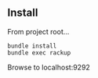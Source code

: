 ## Install

From project root...

    bundle install
    bundle exec rackup

Browse to localhost:9292